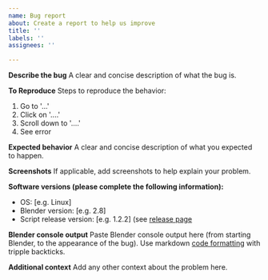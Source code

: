 ```yaml
---
name: Bug report
about: Create a report to help us improve
title: ''
labels: ''
assignees: ''

---
```


**Describe the bug**
A clear and concise description of what the bug is.

**To Reproduce**
Steps to reproduce the behavior:
1. Go to '...'
2. Click on '....'
3. Scroll down to '....'
4. See error

**Expected behavior**
A clear and concise description of what you expected to happen.

**Screenshots**
If applicable, add screenshots to help explain your problem.

**Software versions (please complete the following information):**
 - OS: [e.g. Linux]
 - Blender version: [e.g. 2.8]
 - Script release version: [e.g. 1.2.2] (see [release page](https://github.com/Amudtogal/blenderMotionExport/releases)

**Blender console output**
Paste Blender console output here (from starting Blender, to the appearance of the bug). Use markdown [code formatting](https://github.com/adam-p/markdown-here/wiki/Markdown-Cheatsheet#code-and-syntax-highlighting) with tripple backticks.

**Additional context**
Add any other context about the problem here.
